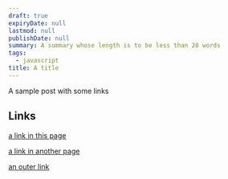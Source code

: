 ```yaml
---
draft: true
expiryDate: null
lastmod: null
publishDate: null
summary: A summary whose length is to be less than 20 words
tags:
  - javascript
title: A title
---
```


A sample post with some links

## Links

[a link in this page](#heading)

[a link in another page](./sample-with-some-code.md)

[an outer link](https://example.com)